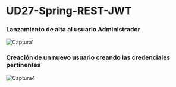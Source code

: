 # UD27-Spring-REST-JWT

<h3>Lanzamiento de alta al usuario Administrador</h3>

![Captura1](https://user-images.githubusercontent.com/47026018/170302637-bfecd108-fea5-4c2c-bf24-b5f3eabed59c.PNG)

<h3>Creación de un nuevo usuario creando las credenciales pertinentes </h3>

![Captura4](https://user-images.githubusercontent.com/47026018/170302837-13ea9f0e-404b-41e9-a21e-034ab0158822.PNG)

